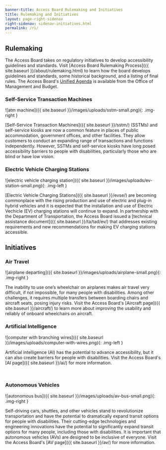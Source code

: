 ```yaml
---
banner-title: Access Board Rulemaking and Initiatives
title: Rulemaking and Initiatives
layout: page-right-sidenav
right-sidenav: sidenav-initiatives.html
permalink: /ri/
---
```

## Rulemaking

The Access Board takes on regulatory initiatives to develop accessibility guidelines and standards.  Visit [Access Board Rulemaking Process]({{ site.baseurl }}/about/rulemaking.html) to learn how the board develops guidelines and standards, some historical background, and a listing of final rules.  The Access Board's [Unified Agenda](https://www.reginfo.gov/public/do/eAgendaMain?operation=OPERATION_GET_AGENCY_RULE_LIST&currentPub=true&agencyCode=&showStage=active&agencyCd=3014) is available from the Office of Management and Budget. 

### Self-Service Transaction Machines

![atm machine]({{ site.baseurl }}/images/uploads/sstm-small.png){: .img-right }

[Self-Service Transaction Machines]({{ site.baseurl }}/sstm/) (SSTMs) and self-service kiosks are now a common feature in places of public accommodation, government offices, and other facilities.  They allow customers to conduct an expanding range of transactions and functions independently.  However, SSTMs and self-service kiosks have long posed accessibility barriers to people with disabilities, particularly those who are blind or have low vision.

### Electric Vehicle Charging Stations

![electric vehicle charging station]({{ site.baseurl }}/images/uploads/ev-station-small.png){: .img-left }

[Electric Vehicle Charging Stations]({{ site.baseurl }}/evse/) are becoming commonplace with the rising production and use of electric and plug-in hybrid vehicles and it is expected that the installation and use of Electric Vechicle (EV) charging stations will continue to expand.  In partnership with the Department of Transportation, the Access Board issued a [technical assistance document]({{ site.baseurl }}/ta/tad/ev/) that addresses existing requirements and new recommendations for making EV charging stations accessible.

## Initiatives

### Air Travel

![airplane departing]({{ site.baseurl }}/images/uploads/airplane-small.png){: .img-right }

The inability to use one’s wheelchair on airplanes makes air travel very difficult, if not impossible, for many people with disabilities.  Among other challenges, it requires multiple transfers between boarding chairs and aircraft seats, posing injury risks.  Visit the Access Board's [Aircraft page]({{ site.baseurl }}/aircraft/) to learn more about improving the usability and reliably of onboard wheelchairs on aircraft.

### Artificial Intelligence

![computer with branching wires]({{ site.baseurl }}/images/uploads/computer-with-wires.png){: .img-left }

Artificial intelligence (AI) has the potential to advance accessibility, but it can also create barriers for people with disabilities. Visit the Access Board's [AI page]({{ site.baseurl }}/ai/) for more information.

&nbsp;
&nbsp;

### Autonomous Vehicles

![autonomous bus]({{ site.baseurl }}/images/uploads/av-bus-small.png){: .img-right }

Self-driving cars, shuttles, and other vehicles stand to revolutionize transportation and have the potential to dramatically expand transit options for people with disabilities.  Their cutting-edge technologies and engineering innovations have the potential to significantly expand transit options for many people, including those with disabilities.  It is important that autonomous vehicles (AVs) are designed to be inclusive of everyone. Visit the Access Board's [AV page]({{ site.baseurl }}/av/) for more information.
